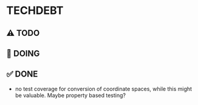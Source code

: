# TECHDEBT

## ⚠️ TODO

## 🚧 DOING

## ✅ DONE
- no test coverage for conversion of coordinate spaces, while this might be valuable. Maybe property based testing?
